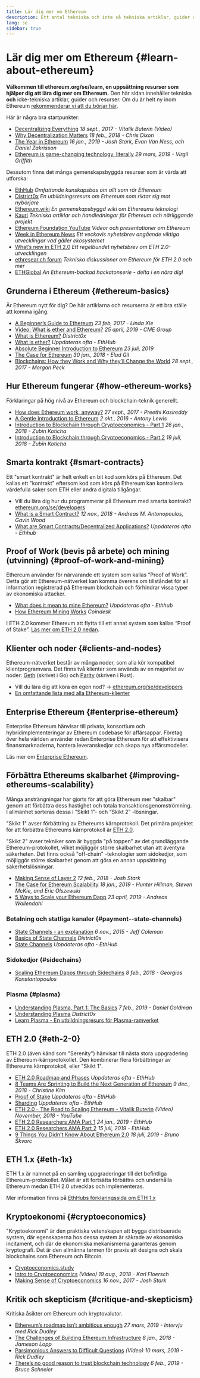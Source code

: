 ```yaml
---
title: Lär dig mer om Ethereum
description: Ett antal tekniska och inte så tekniska artiklar, guider och resurser för att lära dig om Ethereum.
lang: se
sidebar: true
---
```


# Lär dig mer om Ethereum {#learn-about-ethereum}

**Välkommen till ethereum.org/se/learn, en uppsättning resurser som hjälper dig att lära dig mer om Ethereum.** Den här sidan innehåller tekniska **och** icke-tekniska artiklar, guider och resurser. Om du är helt ny inom Ethereum [rekommenderar vi att du börjar här](/se/what-is-ethereum/).

Här är några bra startpunkter:

- [Decentralizing Everything](https://www.youtube.com/watch?v=WSN5BaCzsbo&feature=youtu.be) _18 sept., 2017 - Vitalik Buterin (Video)_
- [Why Decentralization Matters](https://medium.com/s/story/why-decentralization-matters-5e3f79f7638e) _18 feb., 2018 - Chris Dixon_
- [The Year in Ethereum](https://medium.com/@jjmstark/the-year-in-ethereum-87a17d6f8276) _16 jan., 2019 - Josh Stark, Evan Van Ness, och Daniel Zakrisson_
- [Ethereum is game-changing technology, literally](https://medium.com/@virgilgr/ethereum-is-game-changing-technology-literally-d67e01a01cf8) _29 mars, 2019 - Virgil Griffith_

Dessutom finns det många gemenskapsbyggda resurser som är värda att utforska:

- [EthHub](https://docs.ethhub.io) _Omfattande kunskapsbas om allt som rör Ethereum_
- [District0x](https://education.district0x.io/general-topics/understanding-ethereum/) _En utbildningsresurs om Ethereum som riktar sig mot nybörjare_
- [Ethereum.wiki](https://ethereum.wiki) _En gemenskapsbyggd wiki om Ethereums teknologi_
- [Kauri](https://kauri.io) _Tekniska artiklar och handledningar för Ethereum och närliggande projekt_
- [Ethereum Foundation YouTube](https://www.youtube.com/channel/UCNOfzGXD_C9YMYmnefmPH0g) _Videor och presentationer om Ethereum_
- [Week in Ethereum News](https://weekinethereumnews.com/) _Ett veckovis nyhetsbrev angående viktiga utvecklingar vad gäller ekosystemet_
- [What’s new in ETH 2.0](https://notes.ethereum.org/c/Sk8Zs--CQ) _Ett regelbundet nyhetsbrev om ETH 2.0-utvecklingen_
- [ethresear.ch forum](https://ethresear.ch/) _Tekniska diskussioner om Ethereum för ETH 2.0 och mer_
- [ETHGlobal](https://ethglobal.co) _An Ethereum-backad hackatonserie - delta i en nära dig!_

## Grunderna i Ethereum {#ethereum-basics}

Är Ethereum nytt för dig? De här artiklarna och resurserna är ett bra ställe att komma igång.

- [A Beginner’s Guide to Ethereum](https://blog.coinbase.com/a-beginners-guide-to-ethereum-46dd486ceecf) _23 feb, 2017 - Linda Xie_
- [Video: What is ether and Ethereum?](https://www.youtube.com/watch?v=fjnovGRQrRE) _25 april, 2019 - CME Group_
- [What is Ethereum?](https://education.district0x.io/general-topics/understanding-ethereum/what-is-ethereum/) _District0x_
- [What is ether?](https://docs.ethhub.io/ethereum-basics/what-is-ether/) _Uppdateras ofta - EthHub_
- [Absolute Beginner Introduction to Ethereum](https://www.mewtopia.com/absolute-beginners-guide/) _23 juli, 2019_
- [The Case for Ethereum](http://blog.eladgil.com/2018/01/the-case-for-ethereum.html) _30 jan., 2018 - Elad Gil_
- [Blockchains: How they Work and Why they’ll Change the World](https://spectrum.ieee.org/computing/networks/blockchains-how-they-work-and-why-theyll-change-the-world) _28 sept., 2017 - Morgan Peck_

## Hur Ethereum fungerar {#how-ethereum-works}

Förklaringar på hög nivå av Ethereum och blockchain-teknik generellt.

- [How does Ethereum work, anyway?](https://medium.com/@preethikasireddy/how-does-ethereum-work-anyway-22d1df506369) _27 sept., 2017 - Preethi Kasireddy_
- [A Gentle Introduction to Ethereum](https://bitsonblocks.net/2016/10/02/gentle-introduction-ethereum/) _2 okt., 2016 - Antony Lewis_
- [Introduction to Blockchain through Cryptoeconomics - Part 1](https://medium.com/blockchain-at-berkeley/introduction-to-blockchain-through-cryptoeconomics-part-1-bitcoin-369f245067f9) _26 jan., 2018 - Zubin Koticha_
- [Introduction to Blockchain through Cryptoeconomics - Part 2](https://medium.com/mechanism-labs/introduction-to-bitcoin-through-cryptoeconomics-part-2-proof-of-work-and-nakamoto-consensus-1252f6a6c012) _19 juli, 2018 - Zubin Koticha_

## Smarta kontrakt {#smart-contracts}

Ett "smart kontrakt" är helt enkelt en bit kod som körs på Ethereum. Det kallas ett "kontrakt" eftersom kod som körs på Ethereum kan kontrollera värdefulla saker som ETH eller andra digitala tillgångar.

- Vill du lära dig hur du programmerar på Ethereum med smarta kontrakt? [ethereum.org/se/developers](/se/developers/)
- [What is a Smart Contract?](https://github.com/ethereumbook/ethereumbook/blob/develop/07smart-contracts-solidity.asciidoc#what-is-a-smart-contract) _12 nov., 2018 - Andreas M. Antonopoulos, Gavin Wood_
- [What are Smart Contracts/Decentralized Applications?](https://docs.ethhub.io/ethereum-basics/what-is-ethereum/#what-are-smart-contracts-and-decentralized-applications) _Uppdateras ofta - Ethhub_

## Proof of Work (bevis på arbete) och mining (utvinning) {#proof-of-work-and-mining}

Ethereum använder för närvarande ett system som kallas ”Proof of Work”. Detta gör att Ethereum-nätverket kan komma överens om tillståndet för all information registrerad på Ethereum blockchain och förhindrar vissa typer av ekonomiska attacker.

- [What does it mean to mine Ethereum?](https://docs.ethhub.io/using-ethereum/mining/) _Uppdateras ofta - Ethhub_
- [How Ethereum Mining Works](https://www.coindesk.com/information/ethereum-mining-works) _Coindesk_

I ETH 2.0 kommer Ethereum att flytta till ett annat system som kallas “Proof of Stake”. [Läs mer om ETH 2.0 nedan](#eth-2-0).

## Klienter och noder {#clients-and-nodes}

Ethereum-nätverket består av många noder, som alla kör kompatibel klientprogramvara. Det finns två klienter som används av en majoritet av noder: [Geth](https://geth.ethereum.org/) (skrivet i Go) och [Parity](https://www.parity.io/ethereum/) (skriven i Rust).

- Vill du lära dig att köra en egen nod? → [ethereum.org/se/developers](/se/developers/#clients--running-your-own-node/)
- [En omfattande lista med alla Ethereum-klienter](https://github.com/ConsenSys/ethereum-developer-tools-list#ethereum-clients)

## Enterprise Ethereum {#enterprise-ethereum}

Enterprise Ethereum hänvisar till privata, konsortium och hybridimplementeringar av Ethereum codebase för affärsappar. Företag över hela världen använder redan Enterprise Ethereum för att effektivisera finansmarknaderna, hantera leveranskedjor och skapa nya affärsmodeller.

Läs mer om [Enterprise Ethereum](/se/enterprise/).

## Förbättra Ethereums skalbarhet {#improving-ethereums-scalability}

Många ansträngningar har gjorts för att göra Ethereum mer "skalbar" genom att förbättra dess hastighet och totala transaktionsgenomströmning. I allmänhet sorteras dessa i ”Skikt 1”- och “Skikt 2” -lösningar.

"Skikt 1" avser förbättring av Ethereums kärnprotokoll. Det primära projektet för att förbättra Ethereums kärnprotokoll är [ETH 2.0](#eth-2-0).

"Skikt 2" avser tekniker som är byggda "på toppen" av det grundläggande Ethereum-protokollet, vilket möjliggör större skalbarhet utan att äventyra säkerheten. Det finns också "off-chain" -teknologier som sidokedjor, som möjliggör större skalbarhet genom att göra en annan uppsättning säkerhetslösningar.

- [Making Sense of Layer 2](https://medium.com/l4-media/making-sense-of-ethereums-layer-2-scaling-solutions-state-channels-plasma-and-truebit-22cb40dcc2f4) _12 feb., 2018 - Josh Stark_
- [The Case for Ethereum Scalability](https://medium.com/connext/the-case-for-ethereum-scalability-d2a8035f880f) _18 jan., 2019 - Hunter Hillman, Steven McKie, and Eric Olszewski_
- [5 Ways to Scale your Ethereum Dapp](https://kauri.io/article/7ccaaa2fe7f344d5bf53807cb5c01530) _23 april, 2019 - Andreas Wallendahl_

### Betalning och statliga kanaler {#payment--state-channels}

- [State Channels - an explanation](https://www.jeffcoleman.ca/state-channels/) _6 nov., 2015 - Jeff Coleman_
- [Basics of State Channels](https://education.district0x.io/general-topics/understanding-ethereum/basics-state-channels/) _District0x_
- [State Channels](https://docs.ethhub.io/ethereum-roadmap/layer-2-scaling/state-channels/) _Uppdateras ofta - EthHub_

### Sidokedjor {#sidechains}

- [Scaling Ethereum Dapps through Sidechains](https://medium.com/loom-network/dappchains-scaling-ethereum-dapps-through-sidechains-f99e51fff447) _8 feb., 2018 - Georgios Konstantopoulos_

### Plasma {#plasma}

- [Understanding Plasma, Part 1: The Basics](https://www.theblockcrypto.com/2019/02/07/understanding-plasma-part-1-the-basics/) _7 feb., 2019 - Daniel Goldman_
- [Understanding Plasma](https://education.district0x.io/general-topics/understanding-ethereum/understanding-plasma/) _District0x_
- [Learn Plasma - En utbildningsresurs för Plasma-ramverket](https://www.learnplasma.org/en/)

## ETH 2.0 {#eth-2-0}

ETH 2.0 (även känd som "Serenity") hänvisar till nästa stora uppgradering av Ethereum-kärnprotokollet. Den kombinerar flera förbättringar av Ethereums kärnprotokoll, eller "Skikt 1".

- [ETH 2.0 Roadmap and Phases](https://docs.ethhub.io/ethereum-roadmap/ethereum-2.0/eth-2.0-phases/) _Uppdateras ofta - EthHub_
- [8 Teams Are Sprinting to Build the Next Generation of Ethereum](https://www.coindesk.com/next-gen-buidlers-the-8-teams-working-on-ethereum-2-0) _9 dec., 2018 - Christine Kim_
- [Proof of Stake](https://docs.ethhub.io/ethereum-roadmap/ethereum-2.0/proof-of-stake/) _Uppdateras ofta - EthHub_
- [Sharding](https://docs.ethhub.io/ethereum-roadmap/ethereum-2.0/sharding/) _Uppdateras ofta - EthHub_
- [ETH 2.0 - The Road to Scaling Ethereum - Vitalik Buterin](https://youtu.be/kCVpDrlVesA) _(Video) November, 2018 - YouTube_
- [ETH 2.0 Researchers AMA Part 1](https://docs.ethhub.io/other/ethereum-2.0-ama/#part-1) _24 jan., 2019 - EthHub_
- [ETH 2.0 Researchers AMA Part 2](https://docs.ethhub.io/other/ethereum-2.0-ama/#part-2) _15 juli, 2019 - EthHub_
- [9 Things You Didn't Know About Ethereum 2.0](https://our.status.im/9-things-you-didnt-know-about-ethereum-2-0/) _18 juli, 2019 - Bruno Škvorc_

## ETH 1.x {#eth-1x}

ETH 1.x är namnet på en samling uppgraderingar till det befintliga Ethereum-protokollet. Målet är att fortsätta förbättra och underhålla Ethereum medan ETH 2.0 utvecklas och implementeras.

Mer information finns på [EthHubs förklaringssida om ETH 1.x](https://docs.ethhub.io/ethereum-roadmap/ethereum-1.x/)

## Kryptoekonomi {#cryptoeconomics}

"Kryptoekonomi" är den praktiska vetenskapen att bygga distribuerade system, där egenskaperna hos dessa system är säkrade av ekonomiska incitament, och där de ekonomiska mekanismerna garanteras genom kryptografi. Det är den allmänna termen för praxis att designa och skala blockchains som Ethereum och Bitcoin.

- [Cryptoeconomics.study](https://cryptoeconomics.study/)
- [Intro to Cryptoeconomics](https://www.youtube.com/watch?v=F0FCI8GxO5I) _(Video) 19 aug., 2018 - Karl Floersch_
- [Making Sense of Cryptoeconomics](https://medium.com/l4-media/making-sense-of-cryptoeconomics-5edea77e4e8d) _16 nov., 2017 - Josh Stark_

## Kritik och skepticism {#critique-and-skepticism}

Kritiska åsikter om Ethereum och kryptovalutor.

- [Ethereum’s roadmap isn’t ambitious enough](https://decryptmedia.com/6136/vulcanize-rick-dudley-ethereum-roadmap-makerdao-polkadot) _27 mars, 2019 - Intervju med Rick Dudley_
- [The Challenges of Building Ethereum Infrastructure](https://medium.com/@lopp/the-challenges-of-building-ethereum-infrastructure-87e443e47a4b) _8 jan., 2018 - Jameson Lopp_
- [Parsimonious Answers to Difficult Questions](https://www.youtube.com/watch?v=GOkSg0BuSdw&feature=youtu.be) _(Video) 10 mars, 2019 - Rick Dudley_
- [There’s no good reason to trust blockchain technology](https://www.wired.com/story/theres-no-good-reason-to-trust-blockchain-technology/) _6 feb., 2019 - Bruce Schneier_
